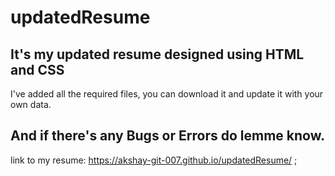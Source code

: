 # updatedResume
## It's my updated resume designed using HTML and CSS
I've added all the required files, you can download it and update it with your own data.
## And if there's any Bugs or Errors do lemme know.


link to my resume: https://akshay-git-007.github.io/updatedResume/ ;
